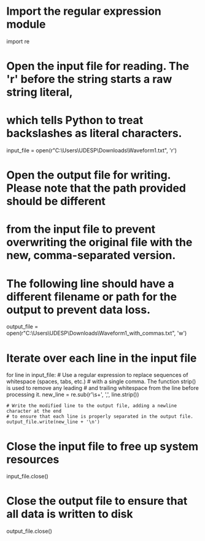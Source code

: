 # Import the regular expression module
import re

# Open the input file for reading. The 'r' before the string starts a raw string literal,
# which tells Python to treat backslashes as literal characters.
input_file = open(r"C:\Users\UDESP\Downloads\Waveform1.txt", 'r')

# Open the output file for writing. Please note that the path provided should be different
# from the input file to prevent overwriting the original file with the new, comma-separated version.
# The following line should have a different filename or path for the output to prevent data loss.
output_file = open(r"C:\Users\UDESP\Downloads\Waveform1_with_commas.txt", 'w')

# Iterate over each line in the input file
for line in input_file:
    # Use a regular expression to replace sequences of whitespace (spaces, tabs, etc.)
    # with a single comma. The function strip() is used to remove any leading
    # and trailing whitespace from the line before processing it.
    new_line = re.sub(r'\s+', ',', line.strip())
    
    # Write the modified line to the output file, adding a newline character at the end
    # to ensure that each line is properly separated in the output file.
    output_file.write(new_line + '\n')

# Close the input file to free up system resources
input_file.close()

# Close the output file to ensure that all data is written to disk
output_file.close()
